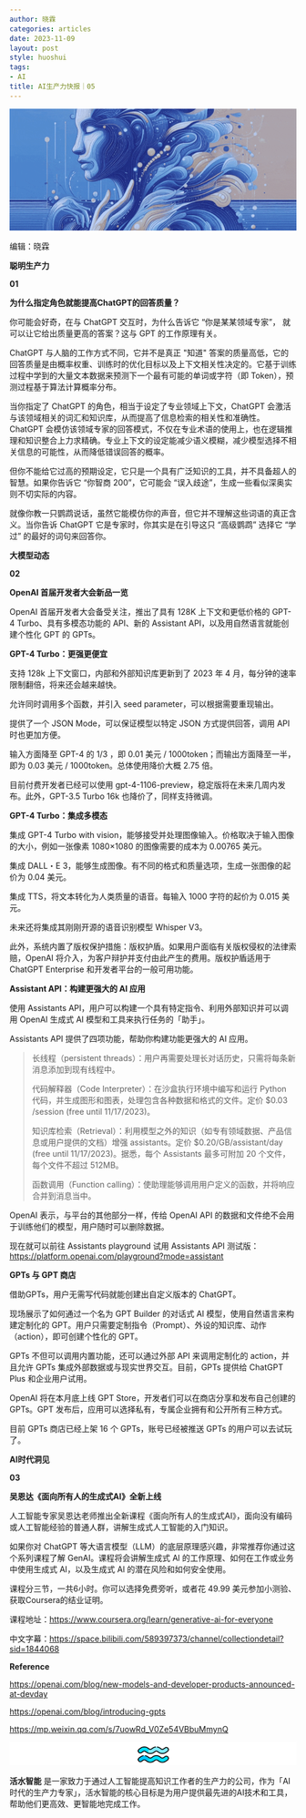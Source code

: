 ```yaml
---
author: 晓霖
categories: articles
date: 2023-11-09
layout: post
style: huoshui
tags:
- AI
title: AI生产力快报｜05
---
```


![](/assets/images/459167ac2e224c43bce5d4392ebdbe8f.gif)

编辑：晓霖

**聪明生产力**

  

**01**

  
  
  
**为什么指定角色就能提高ChatGPT的回答质量？**  
  
  

你可能会好奇，在与 ChatGPT 交互时，为什么告诉它 “你是某某领域专家”， 就可以让它给出质量更高的答案？这与 GPT 的工作原理有关。

  

ChatGPT 与人脑的工作方式不同，它并不是真正 "知道"
答案的质量高低，它的回答质量是由概率权重、训练时的优化目标以及上下文相关性决定的。它基于训练过程中学到的大量文本数据来预测下一个最有可能的单词或字符（即
Token），预测过程基于算法计算概率分布。

  

当你指定了 ChatGPT 的角色，相当于设定了专业领域上下文，ChatGPT
会激活与该领域相关的词汇和知识库，从而提高了信息检索的相关性和准确性。ChatGPT
会模仿该领域专家的回答模式，不仅在专业术语的使用上，也在逻辑推理和知识整合上力求精确。专业上下文的设定能减少语义模糊，减少模型选择不相关信息的可能性，从而降低错误回答的概率。

  

但你不能给它过高的预期设定，它只是一个具有广泛知识的工具，并不具备超人的智慧。如果你告诉它 “你智商 200”，它可能会
“误入歧途”，生成一些看似深奥实则不切实际的内容。

  

就像你教一只鹦鹉说话，虽然它能模仿你的声音，但它并不理解这些词语的真正含义。当你告诉 ChatGPT 它是专家时，你其实是在引导这只 “高级鹦鹉” 选择它
“学过” 的最好的词句来回答你。

  

  

  

  

  

  

  

  

  

  

  

**大模型动态**

  

**02**

  
  
  
**OpenAI 首届开发者大会新品一览**  
  
  

OpenAI 首届开发者大会备受关注，推出了具有 128K 上下文和更低价格的 GPT-4 Turbo、具有多模态功能的 API、新的 Assistant
API，以及用自然语言就能创建个性化 GPT 的 GPTs。

  

**GPT-4 Turbo：更强更便宜**

  

支持 128k 上下文窗口，内部和外部知识库更新到了 2023 年 4 月，每分钟的速率限制翻倍，将来还会越来越快。

  

允许同时调用多个函数，并引入 seed parameter，可以根据需要重现输出。

  

提供了一个 JSON Mode，可以保证模型以特定 JSON 方式提供回答，调用 API 时也更加方便。

  

输入方面降至 GPT-4 的 1/3 ，即 0.01 美元 / 1000token；而输出方面降至一半，即为 0.03 美元 /
1000token。总体使用降价大概 2.75 倍。

  

目前付费开发者已经可以使用 gpt-4-1106-preview，稳定版将在未来几周内发布。此外，GPT-3.5 Turbo 16k
也降价了，同样支持微调。

  

**GPT-4 Turbo：集成多模态**

  

集成 GPT-4 Turbo with vision，能够接受并处理图像输入。价格取决于输入图像的大小，例如一张像素 1080×1080 的图像需要的成本为
0.00765 美元。

  

集成 DALL・E 3，能够生成图像。有不同的格式和质量选项，生成一张图像的起价为 0.04 美元。

  

集成 TTS，将文本转化为人类质量的语音。每输入 1000 字符的起价为 0.015 美元。

  

未来还将集成其刚刚开源的语音识别模型 Whisper V3。

  

此外，系统内置了版权保护措施：版权护盾。如果用户面临有关版权侵权的法律索赔，OpenAI 将介入，为客户辩护并支付由此产生的费用。版权护盾适用于
ChatGPT Enterprise 和开发者平台的一般可用功能。

  

**Assistant API：构建更强大的 AI 应用**

  

使用 Assistants API，用户可以构建一个具有特定指令、利用外部知识并可以调用 OpenAI 生成式 AI 模型和工具来执行任务的「助手」。

  

Assistants API 提供了四项功能，帮助你构建功能更强大的 AI 应用。

  

> 长线程（persistent threads）：用户再需要处理长对话历史，只需将每条新消息添加到现有线程中。
>
>  
>
>
> 代码解释器（Code Interpreter）：在沙盒执行环境中编写和运行 Python 代码，并生成图形和图表，处理包含各种数据和格式的文件。定价
> $0.03 /session (free until 11/17/2023)。
>
>  
>
>
> 知识库检索（Retrieval）：利用模型之外的知识（如专有领域数据、产品信息或用户提供的文档）增强 assistants。定价
> $0.20/GB/assistant/day (free until 11/17/2023)。据悉，每个 Assistants 最多可附加 20
> 个文件，每个文件不超过 512MB。
>
>  
>
>
> 函数调用（Function calling）：使助理能够调用用户定义的函数，并将响应合并到消息当中。

  

OpenAI 表示，与平台的其他部分一样，传给 OpenAI API 的数据和文件绝不会用于训练他们的模型，用户随时可以删除数据。

  

现在就可以前往 Assistants playground 试用 Assistants API
测试版：https://platform.openai.com/playground?mode=assistant

  

**GPTs 与 GPT 商店**

  

借助GPTs，用户无需写代码就能创建出自定义版本的 ChatGPT。

  

现场展示了如何通过一个名为 GPT Builder 的对话式 AI 模型，使用自然语言来构建定制化的
GPT。用户只需要定制指令（Prompt）、外设的知识库、动作（action），即可创建个性化的 GPT。

  

GPTs 不但可以调用内置功能，还可以通过外部 API 来调用定制化的 action，并且允许 GPTs 集成外部数据或与现实世界交互。目前，GPTs
提供给 ChatGPT Plus 和企业用户试用。

  

OpenAI 将在本月底上线 GPT Store，开发者们可以在商店分享和发布自己创建的 GPTs。GPT
发布后，应用可以选择私有，专属企业拥有和公开所有三种方式。

  

目前 GPTs 商店已经上架 16 个 GPTs，账号已经被推送 GPTs 的用户可以去试玩了。

  

  

  

  

  

  

  

  

  

  

  

  

**AI时代洞见**

  

**03**

  
  
  
**吴恩达《面向所有人的生成式AI》全新上线**  
  
  

人工智能专家吴恩达老师推出全新课程《面向所有人的生成式AI》，面向没有编码或人工智能经验的普通人群，讲解生成式人工智能的入门知识。

  

如果你对 ChatGPT 等大语言模型（LLM）的底层原理感兴趣，非常推荐你通过这个系列课程了解 GenAI。课程将会讲解生成式 Al
的工作原理、如何在工作或业务中使用生成式 AI，以及生成式 Al 的潜在风险和如何安全使用。

  

课程分三节，一共6小时。你可以选择免费旁听，或者花 49.99 美元参加小测验、获取Coursera的结业证明。

  

课程地址：https://www.coursera.org/learn/generative-ai-for-everyone

中文字幕：https://space.bilibili.com/589397373/channel/collectiondetail?sid=1844068

  

  

  

  

  

  

  

  

  

  

  

**Reference**

https://openai.com/blog/new-models-and-developer-products-announced-at-devday

https://openai.com/blog/introducing-gpts

https://mp.weixin.qq.com/s/7uowRd_V0Ze54VBbuMmynQ

![](/assets/images/6d2628d688b44bf5b0dc266077532c6b.png)

**活水智能**
是一家致力于通过人工智能提高知识工作者的生产力的公司，作为「AI时代的生产力专家」，活水智能的核心目标是为用户提供最先进的AI技术和工具，帮助他们更高效、更智能地完成工作。